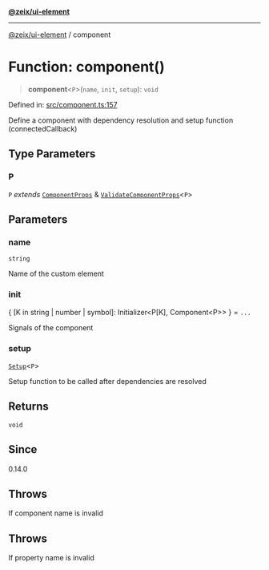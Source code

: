 [**@zeix/ui-element**](../README.md)

***

[@zeix/ui-element](../globals.md) / component

# Function: component()

> **component**\<`P`\>(`name`, `init`, `setup`): `void`

Defined in: [src/component.ts:157](https://github.com/zeixcom/ui-element/blob/0e9d08172859c87c6105be70cfb907fbb6767271/src/component.ts#L157)

Define a component with dependency resolution and setup function (connectedCallback)

## Type Parameters

### P

`P` *extends* [`ComponentProps`](../type-aliases/ComponentProps.md) & [`ValidateComponentProps`](../type-aliases/ValidateComponentProps.md)\<`P`\>

## Parameters

### name

`string`

Name of the custom element

### init

\{ \[K in string \| number \| symbol\]: Initializer\<P\[K\], Component\<P\>\> \} = `...`

Signals of the component

### setup

[`Setup`](../type-aliases/Setup.md)\<`P`\>

Setup function to be called after dependencies are resolved

## Returns

`void`

## Since

0.14.0

## Throws

If component name is invalid

## Throws

If property name is invalid
